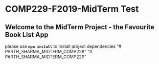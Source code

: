 # COMP229-F2019-MidTerm Test

## Welcome to the MidTerm Project - the Favourite Book List App

please use **`npm install`** to install project dependencies
"# PARTH_SHARMA_MIDTERM_COMP229" 
"# PARTH_SHARMA_MIDTERM_COMP229" 
